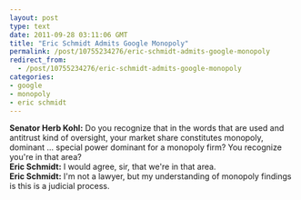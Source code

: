 ```yaml
---
layout: post
type: text
date: 2011-09-28 03:11:06 GMT
title: "Eric Schmidt Admits Google Monopoly"
permalink: /post/10755234276/eric-schmidt-admits-google-monopoly
redirect_from: 
  - /post/10755234276/eric-schmidt-admits-google-monopoly
categories:
- google
- monopoly
- eric schmidt
---
```

<p>
<strong>Senator Herb Kohl:</strong> Do you recognize that in the words that are used and antitrust kind of oversight, your market share constitutes monopoly, dominant ... special power dominant for a monopoly firm? You recognize you're in that area?<br/>
<strong>Eric Schmidt:</strong> I would agree, sir, that we're in that area.<br/>
<strong>Eric Schmidt:</strong> I'm not a lawyer, but my understanding of monopoly findings is this is a judicial process.<br/>
</p>
